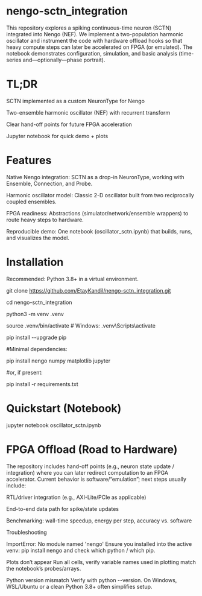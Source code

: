 # nengo-sctn_integration
This repository explores a spiking continuous-time neuron (SCTN) integrated into Nengo (NEF). We implement a two-population harmonic oscillator and instrument the code with hardware offload hooks so that heavy compute steps can later be accelerated on FPGA (or emulated). The notebook demonstrates configuration, simulation, and basic analysis (time-series and—optionally—phase portrait).



# TL;DR

SCTN implemented as a custom NeuronType for Nengo

Two-ensemble harmonic oscillator (NEF) with recurrent transform

Clear hand-off points for future FPGA acceleration

Jupyter notebook for quick demo + plots

# Features

Native Nengo integration: SCTN as a drop-in NeuronType, working with Ensemble, Connection, and Probe.

Harmonic oscillator model: Classic 2-D oscillator built from two reciprocally coupled ensembles.

FPGA readiness: Abstractions (simulator/network/ensemble wrappers) to route heavy steps to hardware.

Reproducible demo: One notebook (oscillator_sctn.ipynb) that builds, runs, and visualizes the model.

# Installation

Recommended: Python 3.8+ in a virtual environment.

git clone https://github.com/EtayKandil/nengo-sctn_integration.git

cd nengo-sctn_integration

python3 -m venv .venv

source .venv/bin/activate    # Windows: .venv\Scripts\activate

pip install --upgrade pip


#Minimal dependencies:

pip install nengo numpy matplotlib jupyter

#or, if present:

pip install -r requirements.txt

# Quickstart (Notebook)
jupyter notebook oscillator_sctn.ipynb


# FPGA Offload (Road to Hardware)

The repository includes hand-off points (e.g., neuron state update / integration) where you can later redirect computation to an FPGA accelerator. Current behavior is software/“emulation”; next steps usually include:

RTL/driver integration (e.g., AXI-Lite/PCIe as applicable)

End-to-end data path for spike/state updates

Benchmarking: wall-time speedup, energy per step, accuracy vs. software



Troubleshooting

ImportError: No module named 'nengo'
Ensure you installed into the active venv: pip install nengo and check which python / which pip.

Plots don’t appear
Run all cells, verify variable names used in plotting match the notebook’s probes/arrays.

Python version mismatch
Verify with python --version. On Windows, WSL/Ubuntu or a clean Python 3.8+ often simplifies setup.



